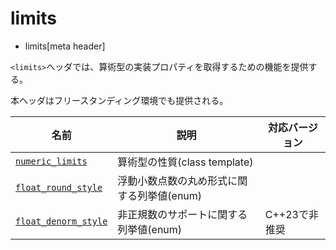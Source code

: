 # limits
* limits[meta header]


`<limits>`ヘッダでは、算術型の実装プロパティを取得するための機能を提供する。

本ヘッダはフリースタンディング環境でも提供される。

| 名前 | 説明 | 対応バージョン |
|--------------------------------------------------------|------------------------------|-------|
| [`numeric_limits`](limits/numeric_limits.md)         | 算術型の性質(class template) | |
| [`float_round_style`](limits/float_round_style.md)   | 浮動小数点数の丸め形式に関する列挙値(enum) | |
| [`float_denorm_style`](limits/float_denorm_style.md) | 非正規数のサポートに関する列挙値(enum) | C++23で非推奨 |

